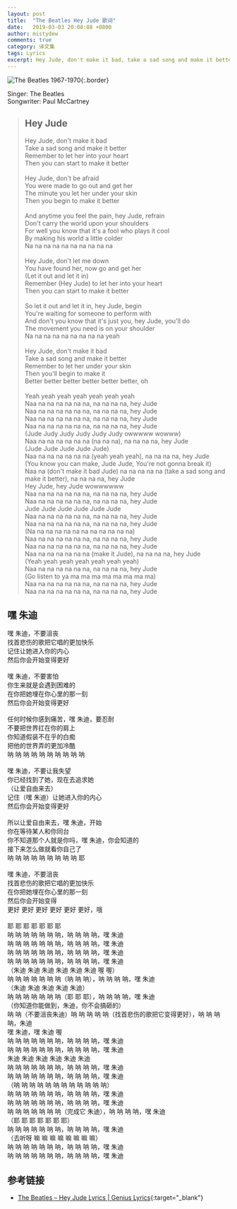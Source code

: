 ```yaml
---
layout: post
title:  "The Beatles Hey Jude 歌词"
date:   2019-03-03 20:08:08 +0800
author: mistydew
comments: true
category: 译文集
tags: Lyrics
excerpt: Hey Jude, don't make it bad, take a sad song and make it better, remember to let her into your heart, then you can start to make it better
---
```

![The Beatles 1967-1970](https://is5-ssl.mzstatic.com/image/thumb/Music128/v4/27/70/11/2770116d-0a57-f107-ba91-bd3679d44e5f/source/600x600bb.jpg){:.border}

Singer: The Beatles<br>
Songwriter: Paul McCartney

<blockquote class="original">
  <h2>Hey Jude</h2>
  <p>
    Hey Jude, don't make it bad<br>
    Take a sad song and make it better<br>
    Remember to let her into your heart<br>
    Then you can start to make it better<br>
    <br>
    Hey Jude, don't be afraid<br>
    You were made to go out and get her<br>
    The minute you let her under your skin<br>
    Then you begin to make it better<br>
    <br>
    And anytime you feel the pain, hey Jude, refrain<br>
    Don't carry the world upon your shoulders<br>
    For well you know that it's a fool who plays it cool<br>
    By making his world a little colder<br>
    Na na na na na na na na na na<br>
    <br>
    Hey Jude, don't let me down<br>
    You have found her, now go and get her<br>
    (Let it out and let it in)<br>
    Remember (Hey Jude) to let her into your heart<br>
    Then you can start to make it better<br>
    <br>
    So let it out and let it in, hey Jude, begin<br>
    You're waiting for someone to perform with<br>
    And don't you know that it's just you, hey Jude, you'll do<br>
    The movement you need is on your shoulder<br>
    Na na na na na na na na na yeah<br>
    <br>
    Hey Jude, don't make it bad<br>
    Take a sad song and make it better<br>
    Remember to let her under your skin<br>
    Then you'll begin to make it<br>
    Better better better better better better, oh<br>
    <br>
    Yeah yeah yeah yeah yeah yeah yeah<br>
    Naa na na na na na na, na na na na, hey Jude<br>
    Naa na na na na na na, na na na na, hey Jude<br>
    Naa na na na na na na, na na na na, hey Jude<br>
    Naa na na na na na na, na na na na, hey Jude<br>
    (Jude Judy Judy Judy Judy Judy owwwww wowww)<br>
    Naa na na na na na na (na na na), na na na na, hey Jude<br>
    (Jude Jude Jude Jude Jude)<br>
    Naa na na na na na na (yeah yeah yeah), na na na na, hey Jude<br>
    (You know you can make, Jude Jude, You're not gonna break it)<br>
    Naa na (don't make it bad Jude) na na na na na (take a sad song and make it better), na na na na, hey Jude<br>
    Hey Jude, hey Jude wowwwwww<br>
    Naa na na na na na na, na na na na, hey Jude<br>
    Naa na na na na na na, na na na na, hey Jude<br>
    Jude Jude Jude Jude Jude Jude<br>
    Naa na na na na na na, na na na na, hey Jude<br>
    Naa na na na na na na, na na na na, hey Jude<br>
    (Na na na na na na na na na na na na)<br>
    Naa na na na na na na, na na na na, hey Jude<br>
    Naa na na na na na na, na na na na, hey Jude<br>
    Naa na na na na na na (make it Jude), na na na na, hey Jude<br>
    (Yeah yeah yeah yeah yeah yeah yeah)<br>
    Naa na na na na na na, na na na na, hey Jude<br>
    (Go listen to ya ma ma ma ma ma ma ma ma)<br>
    Naa na na na na na na, na na na na, hey Jude<br>
    Naa na na na na na na, na na na na, hey Jude
  </p>
</blockquote>

<div class="translation">
  <h2>嘿 朱迪</h2>
  <p>
    嘿 朱迪，不要沮丧<br>
    找首悲伤的歌把它唱的更加快乐<br>
    记住让她进入你的内心<br>
    然后你会开始变得更好<br>
    <br>
    嘿 朱迪，不要害怕<br>
    你生来就是会遇到困难的<br>
    在你把她埋在你心里的那一刻<br>
    然后你会开始变得更好<br>
    <br>
    任何时候你感到痛苦，嘿 朱迪，要忍耐<br>
    不要把世界扛在你的肩上<br>
    你知道假装不在乎的白痴<br>
    把他的世界弄的更加冷酷<br>
    呐 呐 呐 呐 呐 呐 呐 呐 呐 呐<br>
    <br>
    嘿 朱迪，不要让我失望<br>
    你已经找到了她，现在去追求她<br>
    （让爱自由来去）<br>
    记住（嘿 朱迪）让她进入你的内心<br>
    然后你会开始变得更好<br>
    <br>
    所以让爱自由来去，嘿 朱迪，开始<br>
    你在等待某人和你同台<br>
    你不知道那个人就是你吗，嘿 朱迪，你会知道的<br>
    接下来怎么做就看你自己了<br>
    呐 呐 呐 呐 呐 呐 呐 呐 呐 耶<br>
    <br>
    嘿 朱迪，不要沮丧<br>
    找首悲伤的歌把它唱的更加快乐<br>
    在你把她埋在你心里的那一刻<br>
    然后你会开始变得<br>
    更好 更好 更好 更好 更好 更好，哦<br>
    <br>
    耶 耶 耶 耶 耶 耶 耶<br>
    呐 呐 呐 呐 呐 呐 呐，呐 呐 呐 呐，嘿 朱迪<br>
    呐 呐 呐 呐 呐 呐 呐，呐 呐 呐 呐，嘿 朱迪<br>
    呐 呐 呐 呐 呐 呐 呐，呐 呐 呐 呐，嘿 朱迪<br>
    呐 呐 呐 呐 呐 呐 呐，呐 呐 呐 呐，嘿 朱迪<br>
    （朱迪 朱迪 朱迪 朱迪 朱迪 朱迪 喔 喔）<br>
    呐 呐 呐 呐 呐 呐 呐（呐 呐 呐），呐 呐 呐 呐，嘿 朱迪<br>
    （朱迪 朱迪 朱迪 朱迪 朱迪）<br>
    呐 呐 呐 呐 呐 呐 呐（耶 耶 耶），呐 呐 呐 呐，嘿 朱迪<br>
    （你知道你能做到，朱迪，你不会搞砸的）<br>
    呐 呐（不要沮丧朱迪）呐 呐 呐 呐 呐（找首悲伤的歌把它变得更好），呐 呐 呐 呐，朱迪<br>
    嘿 朱迪，嘿 朱迪 喔<br>
    呐 呐 呐 呐 呐 呐 呐，呐 呐 呐 呐，嘿 朱迪<br>
    呐 呐 呐 呐 呐 呐 呐，呐 呐 呐 呐，嘿 朱迪<br>
    朱迪 朱迪 朱迪 朱迪 朱迪 朱迪<br>
    呐 呐 呐 呐 呐 呐 呐，呐 呐 呐 呐，嘿 朱迪<br>
    呐 呐 呐 呐 呐 呐 呐，呐 呐 呐 呐，嘿 朱迪<br>
    （呐 呐 呐 呐 呐 呐 呐 呐 呐 呐 呐 呐）<br>
    呐 呐 呐 呐 呐 呐 呐，呐 呐 呐 呐，嘿 朱迪<br>
    呐 呐 呐 呐 呐 呐 呐，呐 呐 呐 呐，嘿 朱迪<br>
    呐 呐 呐 呐 呐 呐 呐（完成它 朱迪），呐 呐 呐 呐，嘿 朱迪<br>
    （耶 耶 耶 耶 耶 耶 耶）<br>
    呐 呐 呐 呐 呐 呐 呐，呐 呐 呐 呐，嘿 朱迪<br>
    （去听呀 嘛 嘛 嘛 嘛 嘛 嘛 嘛 嘛）<br>
    呐 呐 呐 呐 呐 呐 呐，呐 呐 呐 呐，嘿 朱迪<br>
    呐 呐 呐 呐 呐 呐 呐，呐 呐 呐 呐，嘿 朱迪
  </blockquote>
</div>

## 参考链接

* [The Beatles – Hey Jude Lyrics \| Genius Lyrics](https://genius.com/The-beatles-hey-jude-lyrics){:target="_blank"}
